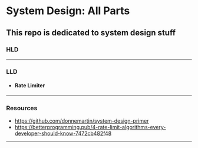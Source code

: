 # System Design: All Parts

## This repo is dedicated to system design stuff

### HLD

---

### LLD

- #### Rate Limiter

---

### Resources

- https://github.com/donnemartin/system-design-primer
- https://betterprogramming.pub/4-rate-limit-algorithms-every-developer-should-know-7472cb482f48

---
